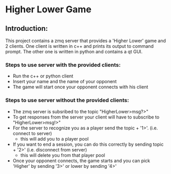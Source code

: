 # Higher Lower Game
## Introduction:
This project contains a zmq server that provides a 'Higher Lower' game and 2 clients.
One client is written in c++ and prints its output to command prompt. The other one is written in python and contains a qt GUI.
### Steps to use server with the provided clients:
- Run the c++ or python client
- Insert your name and the name of your opponent
- The game will start once your opponent connects with his client
### Steps to use server without the provided clients:
- The zmq server is subsribed to the topic "HigherLower>msg?>"
- To get responses from the server your client will have to subscribe to  "HigherLower>msg!>"
- For the server to recognize you as a player send the topic + '1>'. (i.e. connect to server)
  + this will add you to a player pool
- If you want to end a session, you can do this correctly by sending topic + '2>' (i.e. disconnect from server)
  + this will delete you from that player pool
- Once your opponent connects, the game starts and you can pick 'Higher' by sending '3>' or lower by sending '4>' 
